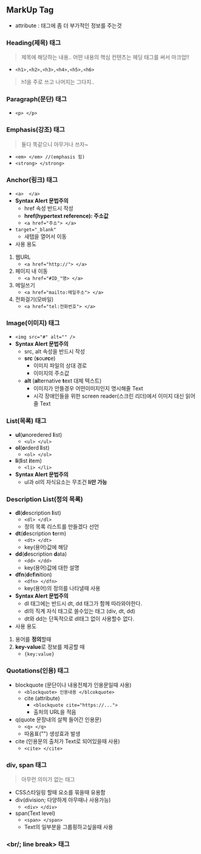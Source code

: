 ## MarkUp Tag
- attribute : 태그에 좀 더 부가적인 정보를 주는것
### Heading(제목) 태그
>제목에 해당하는 내용.. 어떤 내용의 핵심 컨텐츠는 헤딩 태그를 써서 마크업!!
- ```<h1>,<h2>,<h3>,<h4>,<h5>,<h6>```
>h1을 주로 쓰고 나머지는 그다지..
### Paragraph(문단) 태그
- ```<p> </p>```
### Emphasis(강조) 태그
>둘다 똑같으니 아무거나 쓰자~
- ```<em> </em> //(emphasis 힘)```
- ```<strong> </strong>```
### Anchor(링크) 태그
- ```<a>  </a>```
- **Syntax Alert 문법주의**
    - href 속성 반드시 작성
    - **href(hypertext reference): 주소값**
    - ``` <a href="주소"> </a> ```
- ```target="_blank" ```
    - 새탭을 열어서 이동
- 사용 용도
1. 웹URL
    - ``` <a href="http://"> </a> ```
2. 페이지 내 이동
    - ``` <a href="#ID_"명> </a> ```
3. 메일쓰기
    - ``` <a href="mailto:메일주소"> </a> ```
4. 전화걸기(모바일)
    - ```<a href="tel:전화번호"> </a>```
### Image(이미지) 태그
- ```<img src="#" alt="" /> ```
- **Syntax Alert 문법주의**
    - src, alt 속성을 반드시 작성
    - **src** (**s**ou**rc**e) 
        - 이미지 파일의 상대 경로
        - 이미지의 주소값
    - **alt** (**al**ternative **t**ext 대체 텍스트) 
        - 이미지가 안뜰경우 어떤이미지인지 명시해줄 Text
        - 시각 장애인들을 위한 screen reader(스크린 리더)에서 이미지 대신 읽어줄 Text
### List(목록) 태그
- **ul**(**u**noredered **l**ist)
    - ```<ul> </ul>```
- **ol**(**o**rderd **l**ist)
    - ```<ol> </ol>```
- **li**(**l**ist **i**tem)
    - ```<li> </li>```
- **Syntax Alert 문법주의**
    - ul과 ol의 자식요소는 무조건 **li만 가능**
### Description List(정의 목록)

- **dl**(**d**escription **l**ist)
    - ```<dl> </dl> ```
    - 정의 목록 리스트를 만들겠다 선언
- **dt**(**d**escription **t**erm)
    - ```<dt> </dt> ```
    - key(용어)값에 해당
- **dd**(**d**escription **d**ata)
    - ```<dd> </dd> ```
    - key(용어)값에 대한 설명
- **dfn**(**d**e**f**i**n**ition) 
    - ```<dfn> </dfn> ```
    - key(용어)의 정의를 나타낼때 사용 
- **Syntax Alert 문법주의**
    - dl 태그에는 반드시 dt, dd 태그가 함께 따라와야한다.
    - dl의 직계 자식 태그로 쓸수있는 태그 (div, dt, dd)
    - dt와 dd는 단독적으로 dl태그 없이 사용할수 없다.
- 사용 용도
1. 용어를 **정의**할때 
2. **key-value**로 정보를 제공할 때
    - ```{key:value} ```
### Quotations(인용) 태그
- blockquote (문단이나 내용전체가 인용문일때 사용)
    - ```<blockquote> 인용내용 </blcokquote> ```
    - cite (attribute)
        - ``` <blockquote cite="https://..."> ```
        - 출처의 URL을 적음
- q(quote 문장내의 살짝 들어간 인용문)
    - ```<q> </q> ```
    - 따옴표("") 생성효과 발생
- cite (인용문의 출처가 Text로 되어있을때 사용)
    - ```<cite> </cite> ```
### div, span 태그
> 아무런 의미가 없는 태그
- CSS스타일링 할때 요소를 묶을때 유용함
- div(division; 다양하게 아무때나 사용가능)
    - ```<div> </div>```
- span(Text level)
    - ```<span> </span> ```
    - Text의 일부분을 그룹핑하고싶을때 사용

### <br/; line break> 태그